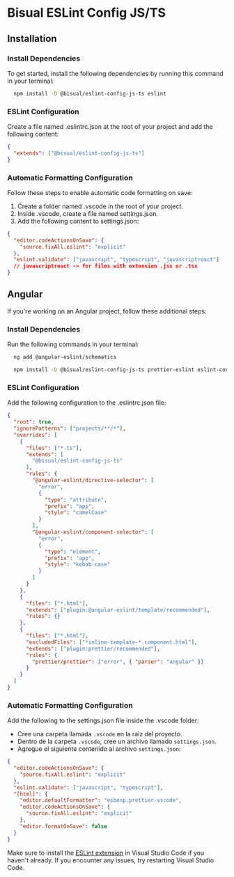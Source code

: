# Bisual ESLint Config JS/TS

## Installation

### Install Dependencies

To get started, install the following dependencies by running this command in your terminal:

```bash
  npm install -D @bisual/eslint-config-js-ts eslint
```

### ESLint Configuration

Create a file named .eslintrc.json at the root of your project and add the following content:

```json
{
  "extends": ["@bisual/eslint-config-js-ts"]
}
```

### Automatic Formatting Configuration

Follow these steps to enable automatic code formatting on save:

1. Create a folder named .vscode in the root of your project.
2. Inside .vscode, create a file named settings.json.
3. Add the following content to settings.json:

```json
{
  "editor.codeActionsOnSave": {
    "source.fixAll.eslint": "explicit"
  },
  "eslint.validate": ["javascript", "typescript", "javascriptreact"]
  // javascriptreact -> for files with extension .jsx or .tsx
}
```

## Angular

If you're working on an Angular project, follow these additional steps:

### Install Dependencies

Run the following commands in your terminal:

```bash
  ng add @angular-eslint/schematics

  npm install -D @bisual/eslint-config-js-ts prettier-eslint eslint-config-prettier eslint-plugin-prettier
```

### ESLint Configuration

Add the following configuration to the .eslintrc.json file:

```json
{
  "root": true,
  "ignorePatterns": ["projects/**/*"],
  "overrides": [
    {
      "files": ["*.ts"],
      "extends": [
        "@bisual/eslint-config-js-ts"
      ],
      "rules": {
        "@angular-eslint/directive-selector": [
          "error",
          {
            "type": "attribute",
            "prefix": "app",
            "style": "camelCase"
          }
        ],
        "@angular-eslint/component-selector": [
          "error",
          {
            "type": "element",
            "prefix": "app",
            "style": "kebab-case"
          }
        ]
      }
    },
    {
      "files": ["*.html"],
      "extends": ["plugin:@angular-eslint/template/recommended"],
      "rules": {}
    },
    {
      "files": ["*.html"],
      "excludedFiles": ["*inline-template-*.component.html"],
      "extends": ["plugin:prettier/recommended"],
      "rules": {
        "prettier/prettier": ["error", { "parser": "angular" }]
      }
    }
  ]
}
```

### Automatic Formatting Configuration

Add the following to the settings.json file inside the .vscode folder:

- Cree una carpeta llamada `.vscode` en la raíz del proyecto.
- Dentro de la carpeta `.vscode`, cree un archivo llamado `settings.json`.
- Agregue el siguiente contenido al archivo `settings.json`:

```json
{
  "editor.codeActionsOnSave": {
    "source.fixAll.eslint": "explicit"
  },
  "eslint.validate": ["javascript", "typescript"],
  "[html]": {
    "editor.defaultFormatter": "esbenp.prettier-vscode",
    "editor.codeActionsOnSave": {
      "source.fixAll.eslint": "explicit"
    },
    "editor.formatOnSave": false
  }
}
```

Make sure to install the [ESLint extension](`https://marketplace.visualstudio.com/items?itemName=dbaeumer.vscode-eslint`) in Visual Studio Code if you haven't already. If you encounter any issues, try restarting Visual Studio Code.
